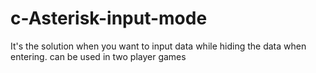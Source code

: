 # c-Asterisk-input-mode
It's the solution when you want to input data while hiding the data when entering. can be used in two player games

